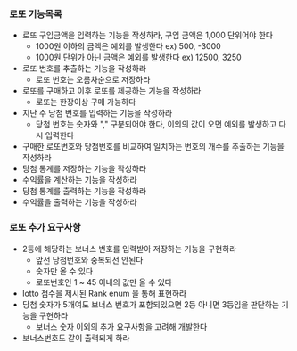 ### 로또 기능목록

- 로또 구입금액을 입력하는 기능을 작성하라, 구입 금액은 1,000 단위어야 한다
  - 1000원 이하의 금액은 예외를 발생한다 ex) 500, -3000
  - 1000원 단위가 아닌 금액은 예외를 발생한다 ex) 12500, 3250
- 로또 번호를 추출하는 기능을 작성하라
  - 로또 번호는 오름차순으로 저장하라
- 로또를 구매하고 이후 로또를 제공하는 기능을 작성하라
  - 로또는 한장이상 구매 가능하다
- 지난 주 당첨 번호를 입력하는 기능을 작성하라
  - 당첨 번호는 숫자와 "," 구분되어야 한다, 이외의 값이 오면 예외를 발생하고 다시 입력한다
- 구매한 로또번호와 당첨번호를 비교하여 일치하는 번호의 개수를 추출하는 기능을 작성하라
- 당첨 통계를 저장하는 기능을 작성하라
- 수익률을 계산하는 기능을 작성하라
- 당첨 통계를 출력하는 기능을 작성하라
- 수익률을 출력하는 기능을 작성하라

### 로또 추가 요구사항

- 2등에 해당하는 보너스 번호를 입력받아 저장하는 기능을 구현하라
  - 앞선 당첨번호와 중복되선 안된다
  - 숫자만 올 수 있다
  - 로또번호인 1 ~ 45 이내의 값만 올 수 있다
- lotto 점수을 제시된 Rank enum 을 통해 표현하라
- 당첨 숫자가 5개여도 보너스 번호가 포함되있으면 2등 아니면 3등임을 판단하는 기능을 구현하라
  - 보너스 숫자 이외의 추가 요구사항을 고려해 개발한다
- 보너스번호도 같이 출력되게 하라